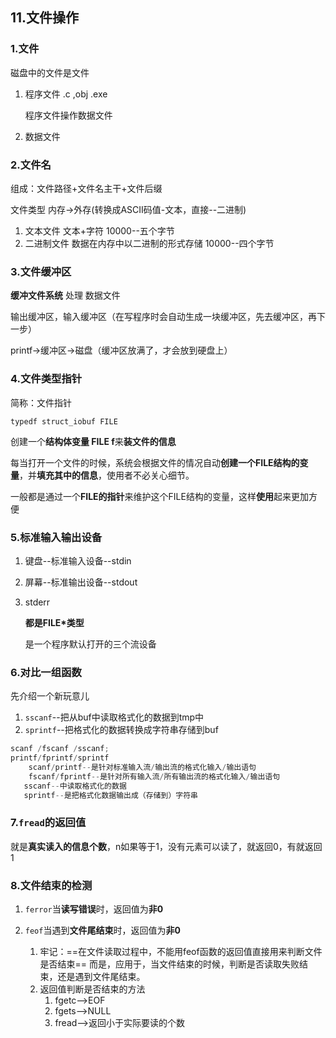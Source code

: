 ## 11.文件操作

### 1.文件

磁盘中的文件是文件

1. 程序文件   .c    ,obj   .exe

   程序文件操作数据文件

2. 数据文件

### 2.文件名

组成：文件路径+文件名主干+文件后缀

文件类型   内存->外存(转换成ASCII码值-文本，直接--二进制)

1. 文本文件    文本+字符   10000--五个字节
2. 二进制文件    数据在内存中以二进制的形式存储  10000--四个字节

### 3.文件缓冲区

**缓冲文件系统** 处理 数据文件

输出缓冲区，输入缓冲区（在写程序时会自动生成一块缓冲区，先去缓冲区，再下一步）

printf->缓冲区->磁盘（缓冲区放满了，才会放到硬盘上）

### 4.文件类型指针

简称：文件指针

`typedf struct_iobuf FILE`

创建一个**结构体变量 FILE f**来**装文件的信息**

每当打开一个文件的时候，系统会根据文件的情况自动**创建一个FILE结构的变量**，并**填充其中的信息**，使用者不必关心细节。

一般都是通过一个**FILE的指针**来维护这个FILE结构的变量，这样**使用**起来更加方便

### 5.标准输入输出设备

1. 键盘--标准输入设备--stdin

2. 屏幕--标准输出设备--stdout

3. stderr  

   **都是FILE*类型**

   是一个程序默认打开的三个流设备

### 6.对比一组函数

先介绍一个新玩意儿

1. `sscanf`--把从buf中读取格式化的数据到tmp中
2. `sprintf`--把格式化的数据转换成字符串存储到buf

```c
scanf /fscanf /sscanf;
printf/fprintf/sprintf
    scanf/printf--是针对标准输入流/输出流的格式化输入/输出语句
    fscanf/fprintf--是针对所有输入流/所有输出流的格式化输入/输出语句
   sscanf--中读取格式化的数据
   sprintf--是把格式化数据输出成（存储到）字符串
```

### 7.`fread`的返回值

就是**真实读入的信息个数**，n如果等于1，没有元素可以读了，就返回0，有就返回1

### 8.文件结束的检测

1. `ferror`当**读写错误**时，返回值为**非0**

2. `feof`当遇到**文件尾结束**时，返回值为**非0**

   1. 牢记：==在文件读取过程中，不能用feof函数的返回值直接用来判断文件是否结束==  而是，应用于，当文件结束的时候，判断是否读取失败结束，还是遇到文件尾结束。
   2. 返回值判断是否结束的方法
      1. fgetc-->EOF
      2. fgets-->NULL
      3. fread-->返回小于实际要读的个数



   



